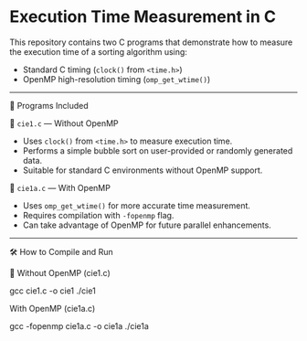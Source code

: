 # Execution Time Measurement in C

This repository contains two C programs that demonstrate how to measure the execution time of a sorting algorithm using:

- Standard C timing (`clock()` from `<time.h>`)
- OpenMP high-resolution timing (`omp_get_wtime()`)

---

📌 Programs Included

 🔸 `cie1.c` — Without OpenMP

- Uses `clock()` from `<time.h>` to measure execution time.
- Performs a simple bubble sort on user-provided or randomly generated data.
- Suitable for standard C environments without OpenMP support.

🔸 `cie1a.c` — With OpenMP

- Uses `omp_get_wtime()` for more accurate time measurement.
- Requires compilation with `-fopenmp` flag.
- Can take advantage of OpenMP for future parallel enhancements.

---

 🛠️ How to Compile and Run

 🔹 Without OpenMP (cie1.c)

gcc cie1.c -o cie1
./cie1

 With OpenMP (cie1a.c)

gcc -fopenmp cie1a.c -o cie1a
./cie1a
